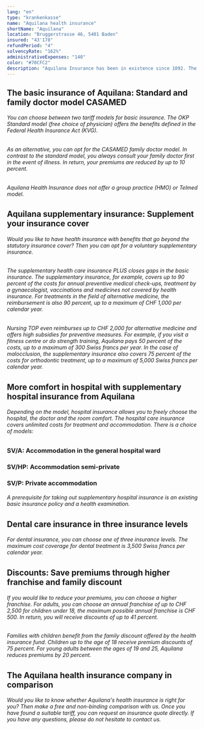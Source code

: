 ```yaml
---
lang: "en"
type: "krankenkasse"
name: "Aquilana health insurance"
shortName: "Aquilana"
location: "Bruggerstrasse 46, 5401 Baden"
insured: "43'178"
refundPeriod: "4"
solvencyRate: "162%"
administrativeExpenses: "140"
color: "#70CFC2"
description: "Aquilana Insurance has been in existence since 1892. The head office of the health insurance company is located in Berne, the area of activity covers the whole of Switzerland and eight EU countries. Health insurance has a total of around 44,000 policyholders, with turnover from premium income amounting to 170.9 million Swiss francs in 2014. Our comparison shows whether the health insurance suits you."
---
```


## The basic insurance of Aquilana: Standard and family doctor model CASAMED

###### You can choose between two tariff models for basic insurance. The OKP Standard model (free choice of physician) offers the benefits defined in the Federal Health Insurance Act (KVG).

###### As an alternative, you can opt for the CASAMED family doctor model. In contrast to the standard model, you always consult your family doctor first in the event of illness. In return, your premiums are reduced by up to 10 percent.

###### Aquilana Health Insurance does not offer a group practice (HMO) or Telmed model.

## Aquilana supplementary insurance: Supplement your insurance cover

###### Would you like to have health insurance with benefits that go beyond the statutory insurance cover? Then you can opt for a voluntary supplementary insurance.

###### The supplementary health care insurance PLUS closes gaps in the basic insurance. The supplementary insurance, for example, covers up to 90 percent of the costs for annual preventive medical check-ups, treatment by a gynaecologist, vaccinations and medicines not covered by health insurance. For treatments in the field of alternative medicine, the reimbursement is also 90 percent, up to a maximum of CHF 1,000 per calendar year.

###### Nursing TOP even reimburses up to CHF 2,000 for alternative medicine and offers high subsidies for preventive measures. For example, if you visit a fitness centre or do strength training, Aquilana pays 50 percent of the costs, up to a maximum of 300 Swiss francs per year. In the case of malocclusion, the supplementary insurance also covers 75 percent of the costs for orthodontic treatment, up to a maximum of 5,000 Swiss francs per calendar year.

## More comfort in hospital with supplementary hospital insurance from Aquilana

###### Depending on the model, hospital insurance allows you to freely choose the hospital, the doctor and the room comfort. The hospital care insurance covers unlimited costs for treatment and accommodation. There is a choice of models:

### SV/A: Accommodation in the general hospital ward

### SV/HP: Accommodation semi-private

### SV/P: Private accommodation

###### A prerequisite for taking out supplementary hospital insurance is an existing basic insurance policy and a health examination.

## Dental care insurance in three insurance levels

###### For dental insurance, you can choose one of three insurance levels. The maximum cost coverage for dental treatment is 3,500 Swiss francs per calendar year.

## Discounts: Save premiums through higher franchise and family discount

###### If you would like to reduce your premiums, you can choose a higher franchise. For adults, you can choose an annual franchise of up to CHF 2,500 for children under 18, the maximum possible annual franchise is CHF 500. In return, you will receive discounts of up to 41 percent.

###### Families with children benefit from the family discount offered by the health insurance fund. Children up to the age of 18 receive premium discounts of 75 percent. For young adults between the ages of 19 and 25, Aquilana reduces premiums by 20 percent.

## The Aquilana health insurance company in comparison

###### Would you like to know whether Aquilana's health insurance is right for you? Then make a free and non-binding comparison with us. Once you have found a suitable tariff, you can request an insurance quote directly. If you have any questions, please do not hesitate to contact us.
